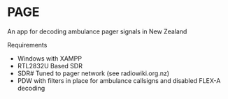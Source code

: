 # PAGE
An app for decoding ambulance pager signals in New Zealand

Requirements
- Windows with XAMPP
- RTL2832U Based SDR
- SDR# Tuned to pager network (see radiowiki.org.nz)
- PDW with filters in place for ambulance callsigns and disabled FLEX-A decoding
